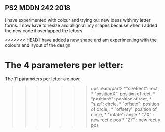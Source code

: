 ## PS2 MDDN 242 2018

I have experimented with colour and trying out new ideas with my letter forms. I now have to resize and allign all my shapes because when I added the new code it overlapped the letters  

<<<<<<< HEAD
I have added a new shape and am experimenting with the colours and layout of the design 

The 4 parameters per letter:
=======

The 11 parameters per letter are now:
>>>>>>> upstream/part2
   	*"sizeRect": rect,
    * "positionX": position of rect,
    * "positionY": position of rect,
    * "size": circle,
    * "offsetx": position of circle,,
    * "offsety": position of circle,
    * "rotate": angle
    * "ZX" : new rect x pos
    * "ZY" : new rect y pos 
